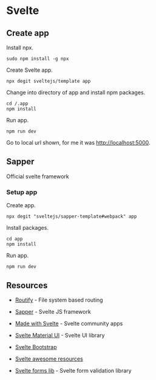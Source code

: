 # Svelte

## Create app

Install npx.

```
sudo npm install -g npx
```

Create Svelte app.

```
npx degit sveltejs/template app
```

Change into directory of app and install npm packages.

```
cd /.app
npm install
```

Run app.

```
npm run dev
```

Go to local url shown, for me it was [http://localhost:5000](http://localhost:5000).

## Sapper

Official svelte framework

### Setup app

Create app.

```
npx degit "sveltejs/sapper-template#webpack" app
```

Install packages.

```
cd app
npm install
```

Run app.

```
npm run dev
```

## Resources

- [Routify](https://routify.dev) - File system based routing

- [Sapper](https://sapper.svelte.dev/) - Svelte JS framework

- [Made with Svelte](https://madewithsvelte.com) - Svelte community apps

- [Svelte Material UI](https://sveltematerialui.com) - Svelte UI library

- [Svelte Bootstrap](https://bestguy.github.io/sveltestrap/?path=/story/introduction--get-started)

- [Svelte awesome resources](https://awesomeopensource.com/project/ryanatkn/awesome-svelte-resources)

- [Svelte forms lib](https://svelte-forms-lib-sapper-docs.tjin.now.sh/introduction) - Svelte form validation library

